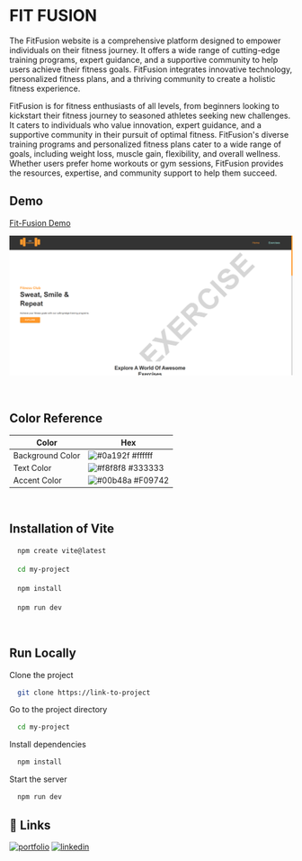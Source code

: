 # FIT FUSION

The FitFusion website is a comprehensive platform designed to empower individuals on their fitness journey. It offers a wide range of cutting-edge training programs, expert guidance, and a supportive community to help users achieve their fitness goals. FitFusion integrates innovative technology, personalized fitness plans, and a thriving community to create a holistic fitness experience.

FitFusion is for fitness enthusiasts of all levels, from beginners looking to kickstart their fitness journey to seasoned athletes seeking new challenges. It caters to individuals who value innovation, expert guidance, and a supportive community in their pursuit of optimal fitness. FitFusion's diverse training programs and personalized fitness plans cater to a wide range of goals, including weight loss, muscle gain, flexibility, and overall wellness. Whether users prefer home workouts or gym sessions, FitFusion provides the resources, expertise, and community support to help them succeed.

## Demo

[Fit-Fusion Demo](https://fit-fusion-transform.netlify.app/)

[![Image](./demo.png)](https://fit-fusion-transform.netlify.app/)

<br>

## Color Reference

| Color            | Hex                                                              |
| ---------------- | ---------------------------------------------------------------- |
| Background Color | ![#0a192f](https://via.placeholder.com/10/0a192f?text=+) #ffffff |
| Text Color       | ![#f8f8f8](https://via.placeholder.com/10/f8f8f8?text=+) #333333 |
| Accent Color     | ![#00b48a](https://via.placeholder.com/10/00b48a?text=+) #F09742 |

<br >

## Installation of Vite

```bash
  npm create vite@latest

  cd my-project

  npm install

  npm run dev
```

<br>

## Run Locally

Clone the project

```bash
  git clone https://link-to-project
```

Go to the project directory

```bash
  cd my-project
```

Install dependencies

```bash
  npm install
```

Start the server

```bash
  npm run dev
```

## 🔗 Links

[![portfolio](https://img.shields.io/badge/my_portfolio-000?style=for-the-badge&logo=ko-fi&logoColor=white)](https://webfoliohash.netlify.app/)
[![linkedin](https://img.shields.io/badge/linkedin-0A66C2?style=for-the-badge&logo=linkedin&logoColor=white)](https://www.linkedin.com/in/satya-surendra/)
